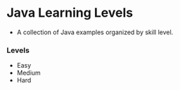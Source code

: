 # Java Learning Levels
- A collection of Java examples organized by skill level.

### Levels
- Easy
- Medium
- Hard